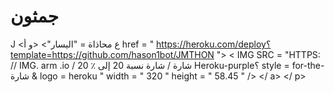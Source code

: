 # جمثون
J
<ع محاذاة = "اليسار"> <و أ href = " https://heroku.com/deploy؟template=https://github.com/hason1bot/JMTHON "> < IMG  SRC = "HTTPS: // IMG. arm .io / شارة / شارة نسبة 20 إلى ٪ 20 Heroku-purple؟ style = for-the- شارة & logo = heroku " width = " 320 " height = " 58.45 " /> </ a> </ p>
